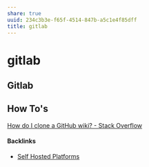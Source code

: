 ```yaml
---
share: true
uuid: 234c3b3e-f65f-4514-847b-a5c1e4f85dff
title: gitlab
---
```

# gitlab
Gitlab
------

How To's
--------

[How do I clone a GitHub wiki? - Stack Overflow](https://stackoverflow.com/questions/15080848/how-do-i-clone-a-github-wiki)

#### Backlinks

* [Self Hosted Platforms](/69c72ebe-ae25-4212-acb1-fb0c32f0e070)